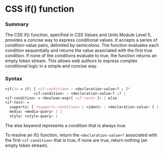# CSS if() function
### Summary
The CSS if() function, specified in CSS Values and Units Module Level 5, provides a concise way to express conditional values. It accepts a series of condition-value pairs, delimited by semicolons. The function evaluates each condition sequentially and returns the value associated with the first true condition. If none of the conditions evaluate to true, the function returns an empty token stream. This allows web authors to express complex conditional logic in a simple and concise way.

### Syntax

```css
<if()> = if( [ <if-condition> : <declaration-value>? ; ]*
             <if-condition> : <declaration-value>? ;? )
<if-condition> = <boolean-expr[ <if-test> ]> | else
<if-test> =
  supports( [ <supports-condition> | <ident> : <declaration-value> ] ) |
  media( <media-query> ) |
  style( <style-query> )
```
The else keyword represents a condition that is always true.

To resolve an if() function, return the `<declaration-value>?` associated with the first `<if-condition>` that is true; if none are true, return nothing (an empty token stream).
